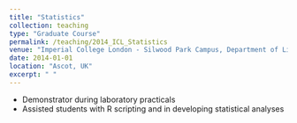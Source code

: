 ```yaml
---
title: "Statistics"
collection: teaching
type: "Graduate Course"
permalink: /teaching/2014_ICL_Statistics
venue: "Imperial College London - Silwood Park Campus, Department of Life Sciences"
date: 2014-01-01
location: "Ascot, UK"
excerpt: " "
---
```


- Demonstrator during laboratory practicals
- Assisted students with R scripting and in developing statistical analyses
